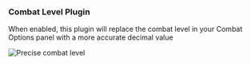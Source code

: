 ### Combat Level Plugin
When enabled, this plugin will replace the combat level in your Combat Options panel with a more accurate decimal value  

![Precise combat level](https://i.imgur.com/xEgONwJ.png)